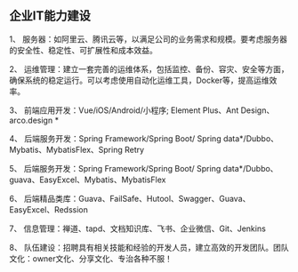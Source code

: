 ## 企业IT能力建设

1、 服务器：如阿里云、腾讯云等，以满足公司的业务需求和规模。要考虑服务器的安全性、稳定性、可扩展性和成本效益。

2、 运维管理：建立一套完善的运维体系，包括监控、备份、容灾、安全等方面，确保系统的稳定运行。可以考虑使用自动化运维工具，Docker等，提高运维效率。

3、 前端应用开发：Vue/iOS/Android/小程序; Element Plus、Ant Design、arco.design *

4、 后端服务开发：Spring Framework/Spring Boot/ Spring data*/Dubbo、Mybatis、MybatisFlex、Spring Retry

5、 后端服务开发：Spring Framework/Spring Boot/ Spring data*/Dubbo、guava、EasyExcel、Mybatis、MybatisFlex

6、 后端精品类库：Guava、FailSafe、Hutool、Swagger、Guava、EasyExcel、Redssion

7、 信息管理：禅道、tapd、文档知识库、飞书、企业微信、Git、Jenkins

8、 队伍建设：招聘具有相关技能和经验的开发人员，建立高效的开发团队。团队文化：owner文化、分享文化、专治各种不服！
